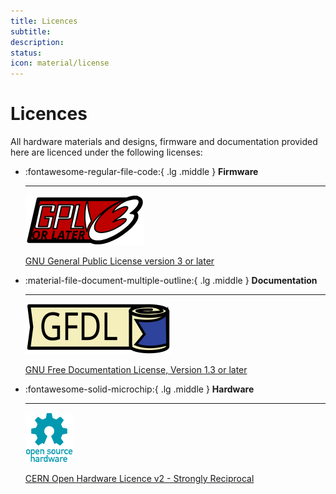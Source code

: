 ```yaml
---
title: Licences
subtitle: 
description: 
status: 
icon: material/license
---
```


<!-- LICENSE INFORMATION
Copyright (C) 2025 ATARI Research Lab
Permission is granted to copy, distribute and/or modify this document
under the terms of the GNU Free Documentation License, Version 1.3
or any later version published by the Free Software Foundation;
with no Invariant Sections, no Front-Cover Texts, and no Back-Cover Texts.
A copy of the license is included in the section entitled "GNU
Free Documentation License". 
-->

# Licences

All hardware materials and designs, firmware and documentation provided here are licenced under the following licenses:

<div class="grid cards" markdown>

-   :fontawesome-regular-file-code:{ .lg .middle } __Firmware__

    ---

    ![GNU General Public License version 3 or later Logo](../img/_lic/gplv3-or-later.svg)
    
    [GNU General Public License version 3 or later](lic-firmware.md)

-   :material-file-document-multiple-outline:{ .lg .middle } __Documentation__

    ---

    ![GNU Free Documentation License, Version 1.3 or later Logo](../img/_lic/gfdl-logo.svg)

    [GNU Free Documentation License, Version 1.3 or later](lic-documentation.md)

-   :fontawesome-solid-microchip:{ .lg .middle } __Hardware__

    ---

    ![Open Source Hardware Logo](../img/_lic/oshw-logo-filled-color.svg)

    [CERN Open Hardware Licence v2 - Strongly Reciprocal](lic-hardware.md)

</div>
